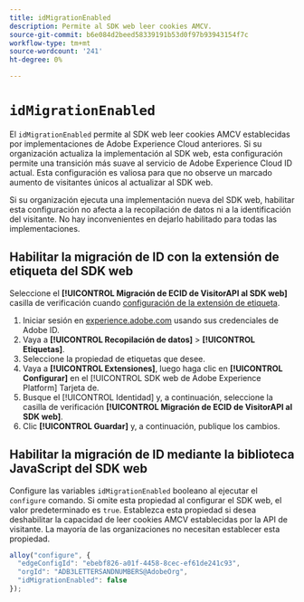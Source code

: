 ```yaml
---
title: idMigrationEnabled
description: Permite al SDK web leer cookies AMCV.
source-git-commit: b6e084d2beed58339191b53d0f97b93943154f7c
workflow-type: tm+mt
source-wordcount: '241'
ht-degree: 0%

---
```


# `idMigrationEnabled`

El `idMigrationEnabled` permite al SDK web leer cookies AMCV establecidas por implementaciones de Adobe Experience Cloud anteriores. Si su organización actualiza la implementación al SDK web, esta configuración permite una transición más suave al servicio de Adobe Experience Cloud ID actual. Esta configuración es valiosa para que no observe un marcado aumento de visitantes únicos al actualizar al SDK web.

Si su organización ejecuta una implementación nueva del SDK web, habilitar esta configuración no afecta a la recopilación de datos ni a la identificación del visitante. No hay inconvenientes en dejarlo habilitado para todas las implementaciones.

## Habilitar la migración de ID con la extensión de etiqueta del SDK web

Seleccione el **[!UICONTROL Migración de ECID de VisitorAPI al SDK web]** casilla de verificación cuando [configuración de la extensión de etiqueta](/help/tags/extensions/client/web-sdk/web-sdk-extension-configuration.md).

1. Iniciar sesión en [experience.adobe.com](https://experience.adobe.com) usando sus credenciales de Adobe ID.
1. Vaya a **[!UICONTROL Recopilación de datos]** > **[!UICONTROL Etiquetas]**.
1. Seleccione la propiedad de etiquetas que desee.
1. Vaya a **[!UICONTROL Extensiones]**, luego haga clic en **[!UICONTROL Configurar]** en el [!UICONTROL SDK web de Adobe Experience Platform] Tarjeta de.
1. Busque el [!UICONTROL Identidad] y, a continuación, seleccione la casilla de verificación **[!UICONTROL Migración de ECID de VisitorAPI al SDK web]**.
1. Clic **[!UICONTROL Guardar]** y, a continuación, publique los cambios.

## Habilitar la migración de ID mediante la biblioteca JavaScript del SDK web

Configure las variables `idMigrationEnabled` booleano al ejecutar el `configure` comando. Si omite esta propiedad al configurar el SDK web, el valor predeterminado es `true`. Establezca esta propiedad si desea deshabilitar la capacidad de leer cookies AMCV establecidas por la API de visitante. La mayoría de las organizaciones no necesitan establecer esta propiedad.

```js
alloy("configure", {
  "edgeConfigId": "ebebf826-a01f-4458-8cec-ef61de241c93",
  "orgId": "ADB3LETTERSANDNUMBERS@AdobeOrg",
  "idMigrationEnabled": false
});
```
